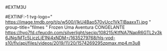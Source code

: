 #EXTM3U 

#EXTINF:-1 tvg-logo=" https://image.tmdb.org/t/p/w500/j1kU4Bao570vUcc1VkTIBaaxxTi.jpg "
group-title="filmes "
Frozen Uma Aventura CONGELANTE
https://hyo7fd.cfeucdn.com/silverlight/secip/108215/KtfNA7NapR6GTL2v3k6JNg/MTc5LjczLjE1Ni4xNDM=/1635279768/hls-vod-s10/flv/api/files/videos/2019/11/20/1574269295zpmax.mp4.m3u8

